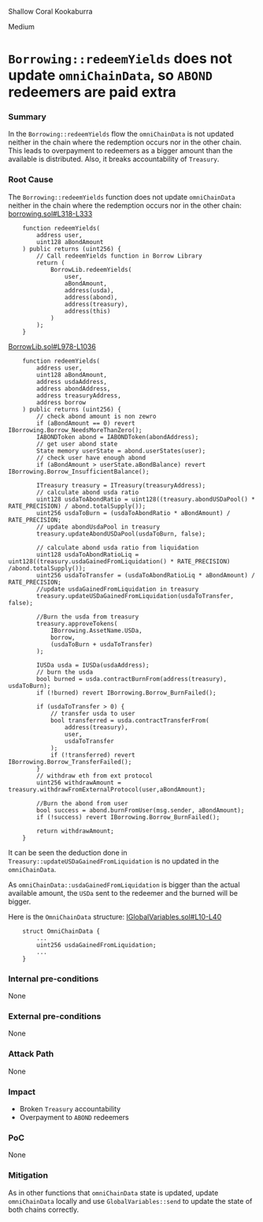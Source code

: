 Shallow Coral Kookaburra

Medium

# `Borrowing::redeemYields` does not update `omniChainData`, so `ABOND` redeemers are paid extra

### Summary

In the `Borrowing::redeemYields` flow the `omniChainData` is not updated neither in the chain where the redemption occurs nor in the other chain. This leads to overpayment to redeemers as a bigger amount than the available is distributed. Also, it breaks accountability of `Treasury`.

### Root Cause

The `Borrowing::redeemYields` function does not update `omniChainData` neither in the chain where the redemption occurs nor in the other chain:
[borrowing.sol#L318-L333](https://github.com/sherlock-audit/2024-11-autonomint/blob/0d324e04d4c0ca306e1ae4d4c65f0cb9d681751b/Blockchain/Blockchian/contracts/Core_logic/borrowing.sol#L318-L333)
```solidity
    function redeemYields(
        address user,
        uint128 aBondAmount
    ) public returns (uint256) {
        // Call redeemYields function in Borrow Library
        return (
            BorrowLib.redeemYields(
                user,
                aBondAmount,
                address(usda),
                address(abond),
                address(treasury),
                address(this)
            )
        );
    }
```
[BorrowLib.sol#L978-L1036](https://github.com/sherlock-audit/2024-11-autonomint/blob/0d324e04d4c0ca306e1ae4d4c65f0cb9d681751b/Blockchain/Blockchian/contracts/lib/BorrowLib.sol#L978-L1036)
```solidity
    function redeemYields(
        address user,
        uint128 aBondAmount,
        address usdaAddress,
        address abondAddress,
        address treasuryAddress,
        address borrow
    ) public returns (uint256) {
        // check abond amount is non zewro
        if (aBondAmount == 0) revert IBorrowing.Borrow_NeedsMoreThanZero();
        IABONDToken abond = IABONDToken(abondAddress);
        // get user abond state
        State memory userState = abond.userStates(user);
        // check user have enough abond
        if (aBondAmount > userState.aBondBalance) revert IBorrowing.Borrow_InsufficientBalance();
        
        ITreasury treasury = ITreasury(treasuryAddress);
        // calculate abond usda ratio
        uint128 usdaToAbondRatio = uint128((treasury.abondUSDaPool() * RATE_PRECISION) / abond.totalSupply());
        uint256 usdaToBurn = (usdaToAbondRatio * aBondAmount) / RATE_PRECISION;
        // update abondUsdaPool in treasury
        treasury.updateAbondUSDaPool(usdaToBurn, false);
        
        // calculate abond usda ratio from liquidation
        uint128 usdaToAbondRatioLiq = uint128((treasury.usdaGainedFromLiquidation() * RATE_PRECISION) /abond.totalSupply());
        uint256 usdaToTransfer = (usdaToAbondRatioLiq * aBondAmount) / RATE_PRECISION;
        //update usdaGainedFromLiquidation in treasury
        treasury.updateUSDaGainedFromLiquidation(usdaToTransfer, false);
        
        //Burn the usda from treasury
        treasury.approveTokens(
            IBorrowing.AssetName.USDa,
            borrow,
            (usdaToBurn + usdaToTransfer)
        );
        
        IUSDa usda = IUSDa(usdaAddress);
        // burn the usda
        bool burned = usda.contractBurnFrom(address(treasury), usdaToBurn);
        if (!burned) revert IBorrowing.Borrow_BurnFailed();
        
        if (usdaToTransfer > 0) {
            // transfer usda to user
            bool transferred = usda.contractTransferFrom(
                address(treasury),
                user,
                usdaToTransfer
            );
            if (!transferred) revert IBorrowing.Borrow_TransferFailed();
        }
        // withdraw eth from ext protocol
        uint256 withdrawAmount = treasury.withdrawFromExternalProtocol(user,aBondAmount);
        
        //Burn the abond from user
        bool success = abond.burnFromUser(msg.sender, aBondAmount);
        if (!success) revert IBorrowing.Borrow_BurnFailed();
        
        return withdrawAmount;
    }
```

It can be seen the deduction done in `Treasury::updateUSDaGainedFromLiquidation` is no updated in the `omniChainData`. 

As `omniChainData::usdaGainedFromLiquidation` is bigger than the actual available amount, the `USDa` sent to the redeemer and the burned will be bigger.

Here is the `OmniChainData` structure:
[IGlobalVariables.sol#L10-L40](https://github.com/sherlock-audit/2024-11-autonomint/blob/0d324e04d4c0ca306e1ae4d4c65f0cb9d681751b/Blockchain/Blockchian/contracts/interface/IGlobalVariables.sol#L10-L40)
```solidity
    struct OmniChainData {
        ...
        uint256 usdaGainedFromLiquidation;
		...
    }
```

### Internal pre-conditions

None

### External pre-conditions

None

### Attack Path

None

### Impact

- Broken `Treasury` accountability
- Overpayment to `ABOND` redeemers

### PoC

None

### Mitigation

As in other functions that `omniChainData` state is updated, update `omniChainData` locally and use `GlobalVariables::send` to update the state of both chains correctly.